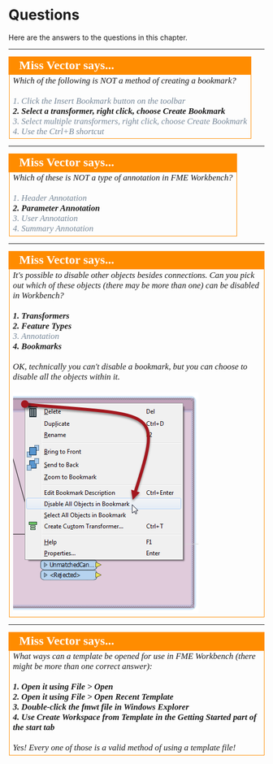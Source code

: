# Questions #

Here are the answers to the questions in this chapter.


---

<!--Person X Says Section-->

<table style="border-spacing: 0px">
<tr>
<td style="vertical-align:middle;background-color:darkorange;border: 2px solid darkorange">
<i class="fa fa-quote-left fa-lg fa-pull-left fa-fw" style="color:white;padding-right: 12px;vertical-align:text-top"></i>
<span style="color:white;font-size:x-large;font-weight: bold;font-family:serif">Miss Vector says...</span>
</td>
</tr>

<tr>
<td style="border: 1px solid darkorange">
<span style="font-family:serif; font-style:italic; font-size:larger">
Which of the following is NOT a method of creating a bookmark?
<br><br><span style="color:lightslategrey">1. Click the Insert Bookmark button on the toolbar</span>
<br><span style="font-weight:bold">2. Select a transformer, right click, choose Create Bookmark</span>
<br><span style="color:lightslategrey">3. Select multiple transformers, right click, choose Create Bookmark</span>
<br><span style="color:lightslategrey">4. Use the Ctrl+B shortcut</span>
</span>
</td>
</tr>
</table>

---

<!--Person X Says Section-->

<table style="border-spacing: 0px">
<tr>
<td style="vertical-align:middle;background-color:darkorange;border: 2px solid darkorange">
<i class="fa fa-quote-left fa-lg fa-pull-left fa-fw" style="color:white;padding-right: 12px;vertical-align:text-top"></i>
<span style="color:white;font-size:x-large;font-weight: bold;font-family:serif">Miss Vector says...</span>
</td>
</tr>

<tr>
<td style="border: 1px solid darkorange">
<span style="font-family:serif; font-style:italic; font-size:larger">
Which of these is NOT a type of annotation in FME Workbench?
<br><br><span style="color:lightslategrey">1. Header Annotation</span>
<br><span style="font-weight:bold">2. Parameter Annotation</span>
<br><span style="color:lightslategrey">3. User Annotation</span>
<br><span style="color:lightslategrey">4. Summary Annotation</span>
</span>
</td>
</tr>
</table>

---

<!--Person X Says Section-->

<table style="border-spacing: 0px">
<tr>
<td style="vertical-align:middle;background-color:darkorange;border: 2px solid darkorange">
<i class="fa fa-quote-left fa-lg fa-pull-left fa-fw" style="color:white;padding-right: 12px;vertical-align:text-top"></i>
<span style="color:white;font-size:x-large;font-weight: bold;font-family:serif">Miss Vector says...</span>
</td>
</tr>

<tr>
<td style="border: 1px solid darkorange">
<span style="font-family:serif; font-style:italic; font-size:larger">
It's possible to disable other objects besides connections. Can you pick out which of these objects (there may be more than one) can be disabled in Workbench?
<br><br><span style="font-weight:bold">1. Transformers</span>
<br><span style="font-weight:bold">2. Feature Types</span>
<br><span style="color:lightslategrey">3. Annotation</span>
<br><span style="font-weight:bold">4. Bookmarks</span>
<br><br>OK, technically you can't disable a bookmark, but you can choose to disable all the objects within it.
<br><br><img src="./Images/Img3.67.DisableAllObjectsInBookmark.png">
</span>
</td>
</tr>
</table>

---

<!--Person X Says Section-->

<table style="border-spacing: 0px">
<tr>
<td style="vertical-align:middle;background-color:darkorange;border: 2px solid darkorange">
<i class="fa fa-quote-left fa-lg fa-pull-left fa-fw" style="color:white;padding-right: 12px;vertical-align:text-top"></i>
<span style="color:white;font-size:x-large;font-weight: bold;font-family:serif">Miss Vector says...</span>
</td>
</tr>

<tr>
<td style="border: 1px solid darkorange">
<span style="font-family:serif; font-style:italic; font-size:larger">
What ways can a template be opened for use in FME Workbench (there might be more than one correct answer):
<br><br><span style="font-weight:bold">1. Open it using File > Open</span>
<br><span style="font-weight:bold">2. Open it using File > Open Recent Template</span>
<br><span style="font-weight:bold">3. Double-click the fmwt file in Windows Explorer</span>
<br><span style="font-weight:bold">4. Use Create Workspace from Template in the Getting Started part of the start tab</span>
<br><br>Yes! Every one of those is a valid method of using a template file!
</span>
</td>
</tr>
</table>
 
